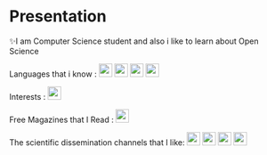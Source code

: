 # Presentation
✨I am Computer Science student and also i like to learn about Open Science

Languages that i know :
<code><img src="https://cdn.jsdelivr.net/gh/xmuli/xmuliPic@pic/2020/icons8-c++.svg" width="24"/></code>
<a href="https://www.postgresql.org"><code><img src="https://upload.wikimedia.org/wikipedia/commons/2/29/Postgresql_elephant.svg" width="24"/></code></a>
<a href="https://www.python.org"><code><img src="https://upload.wikimedia.org/wikipedia/commons/c/c3/Python-logo-notext.svg" width="24"/></code></a>
<a href="https://www.r-project.org"><code><img src="https://www.r-project.org/logo/Rlogo.svg" width="24"/></code></a>

Interests : 
<a href="https://www.raspberrypi.org"><code><img src="https://upload.wikimedia.org/wikipedia/de/c/cb/Raspberry_Pi_Logo.svg" width="24"/></code></a>

Free Magazines that I Read :
<a href="https://towardsdatascience.com"><code><img src="https://cdn-images-1.medium.com/max/1200/1*hVxgUA6kP-PgL5TJjuyePg.png" width="24"/></code></a>

The scientific dissemination channels that I like:
<a href="https://www.youtube.com/user/DNewsChannel"><code><img src="https://yt3.ggpht.com/a/AATXAJxZx1UIdkwdnMCfLzbNwLgM90098RcrOPRKPdFvAU4=s144-c-k-c0xffffffff-no-rj-mo" width="24"/></code></a>
<a href="https://www.youtube.com/user/crashcourse/featured"><code><img src="https://yt3.ggpht.com/a/AATXAJwqTP631y63gzRfteNeRY6OZgsyIBhZWWlS6UvA2g=s144-c-k-c0xffffffff-no-rj-mo" width="24"/></code></a>
<a href="https://www.youtube.com/user/1veritasium"><code><img src="https://yt3.ggpht.com/a/AATXAJw91NvQRluSvZoLrGXkwMC6r0CwYjD58HftKSul8g=s144-c-k-c0xffffffff-no-rj-mo" width="24"/></code></a>
<a href="https://www.youtube.com/c/3blue1brown/featured"><code><img src="https://yt3.ggpht.com/a/AATXAJzF-K41Fq96yE6jxs_fE6Hr7zvMXsQbqz1QNxGpjg=s144-c-k-c0xffffffff-no-rj-mo" width="24"/></code></a>
